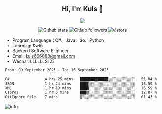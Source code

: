 <h2 align="center"> Hi, I'm Kuls 👋 </h2>
<p align="center">
    <p align="center">
        <img src=" https://avatars.githubusercontent.com/u/42165104?s=460&u=5c7fbf0bce7d4b38a15a44676e6f64b529e47598&v=4"/>
    </p>
    <p align="center">
      <img src="https://img.shields.io/github/stars/hellokuls?style=social" alt="Github stars" />
      <img src="https://img.shields.io/github/followers/hellokuls?style=social" alt="Github followers" />
      <img src="https://visitor-badge.glitch.me/badge?page_id=hellokuls.readme" alt="vistors" />
    </p>
</p>

- Program Language：C#、Java、Go、Python
- Learning: Swift
- Backend Software Engineer.
- Email: kuls666888@gmail.com
- Wechat: LLLLLLS123

<!--START_SECTION:waka-->

```txt
From: 09 September 2023 - To: 16 September 2023

C#                4 hrs 25 mins   █████████████░░░░░░░░░░░░   51.84 %
JSON              1 hr 24 mins    ████░░░░░░░░░░░░░░░░░░░░░   16.59 %
XML               1 hr 19 mins    ████░░░░░░░░░░░░░░░░░░░░░   15.59 %
Csproj            1 hr 5 mins     ███▒░░░░░░░░░░░░░░░░░░░░░   12.87 %
GitIgnore file    7 mins          ▒░░░░░░░░░░░░░░░░░░░░░░░░   01.43 %
```

<!--END_SECTION:waka-->

![info](https://github-readme-stats.vercel.app/api?username=hellokuls&show_icons=true&count_private=true&hide=prs&theme=default_repocard)



